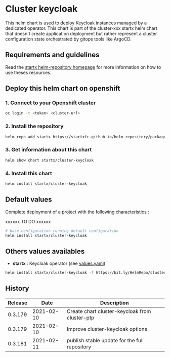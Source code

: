 # Cluster keycloak

This helm chart is used to deploy Keycloak instances managed by a dedicated operator.
This chart is part of the cluster-xxx startx helm chart that doesn't create application deployment but rather represent a cluster configuration state orchestrated by gitops tools like ArgoCD.

## Requirements and guidelines

Read the [startx helm-repository homepage](https://startxfr.github.io/helm-repository) for
more information on how to use theses resources.

## Deploy this helm chart on openshift

### 1. Connect to your Openshift cluster

```bash
oc login -t <token> <cluster-url>
```

### 2. Install the repository

```bash
helm repo add startx https://startxfr.github.io/helm-repository/packages/
```

### 3. Get information about this chart

```bash
helm show chart startx/cluster-keycloak
```

### 4. Install this chart

```bash
helm install startx/cluster-keycloak
```

## Default values

Complete deployment of a project with the following characteristics :

xxxxxx TO DO xxxxxx

```bash
# base configuration running default configuration
helm install startx/cluster-keycloak
```

## Others values availables

- **startx** : Keycloak operator (see [values.yaml](https://bit.ly/HelmRepo/cluster-keycloak/values-startx.yaml))

```bash
helm install startx/cluster-keycloak -f https://bit.ly/HelmRepo/cluster-keycloak/values-startx.yaml
```

## History

| Release | Date       | Description
| ------- | ---------- | -----------------------------------------------------
| 0.3.179 | 2021-02-10 | Create chart cluster-keycloak from cluster-ptp
| 0.3.179 | 2021-02-10 | Improve cluster-keycloak options
| 0.3.181 | 2021-02-11 | publish stable update for the full repository
